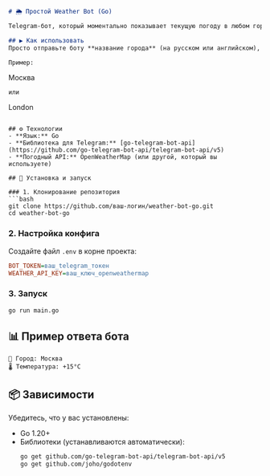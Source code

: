```markdown
# 🌦️ Простой Weather Bot (Go)

Telegram-бот, который моментально показывает текущую погоду в любом городе мира.

## ▶️ Как использовать
Просто отправьте боту **название города** (на русском или английском), и он пришлет актуальные погодные данные.

Пример:
```
Москва
```
или
```
London
```

## ⚙️ Технологии
- **Язык:** Go
- **Библиотека для Telegram:** [go-telegram-bot-api](https://github.com/go-telegram-bot-api/telegram-bot-api/v5)
- **Погодный API:** OpenWeatherMap (или другой, который вы используете)

## 🚀 Установка и запуск

### 1. Клонирование репозитория
```bash
git clone https://github.com/ваш-логин/weather-bot-go.git
cd weather-bot-go
```

### 2. Настройка конфига
Создайте файл `.env` в корне проекта:
```ini
BOT_TOKEN=ваш_telegram_токен
WEATHER_API_KEY=ваш_ключ_openweathermap
```

### 3. Запуск
```bash
go run main.go
```

## 📊 Пример ответа бота
```
🌆 Город: Москва
🌡️ Температура: +15°C 
```

## 📦 Зависимости
Убедитесь, что у вас установлены:
- Go 1.20+
- Библиотеки (устанавливаются автоматически):
  ```bash
  go get github.com/go-telegram-bot-api/telegram-bot-api/v5
  go get github.com/joho/godotenv
  ```


